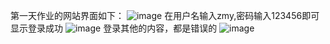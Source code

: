 第一天作业的网站界面如下：
![image](https://github.com/mt-bjtu-practical/Front-end-exercise/assets/122513385/05528dd6-d055-42a9-88e7-9fe6c1258c6f)
在用户名输入zmy,密码输入123456即可显示登录成功
![image](https://github.com/mt-bjtu-practical/Front-end-exercise/assets/122513385/c0f5e17f-0fa1-45a6-a02a-f78e355b5d6a)
登录其他的内容，都是错误的
![image](https://github.com/mt-bjtu-practical/Front-end-exercise/assets/122513385/317913bd-4022-4242-80c0-eb7eadd53351)

